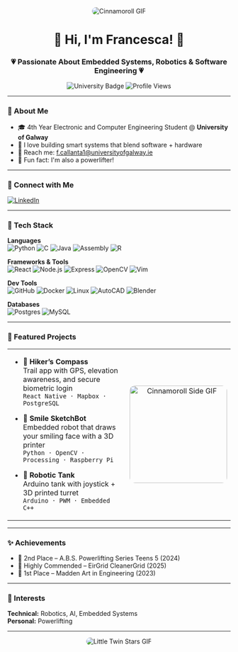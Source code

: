 <div align="center"> 
  <img src="https://www.gifcen.com/wp-content/uploads/2023/05/cinnamoroll-gif-12.gif" alt="Cinnamoroll GIF" style="max-width: 100%; border-radius: 10px;">
</div>

<h1 align="center">🌸 Hi, I'm Francesca! 🌸</h1>

<h3 align="center">💗 Passionate About Embedded Systems, Robotics & Software Engineering 💗</h3>

<div align="center">
  <img src="https://img.shields.io/badge/University%20of%20Galway-💖-ff69b4?style=flat-square" alt="University Badge">
  <img src="https://komarev.com/ghpvc/?username=francescamarycallanta&label=Profile%20Views&color=ff69b4&style=flat-square" alt="Profile Views" />
</div>

---

### 🌷 About Me

- 🎓 4th Year Electronic and Computer Engineering Student @ **University of Galway**
- 🤖 I love building smart systems that blend software + hardware
- 💌 Reach me: [f.callanta1@universityofgalway.ie](mailto:f.callanta1@universityofgalway.ie)
- 🌸 Fun fact: I'm also a powerlifter!

---

### 💖 Connect with Me

[![LinkedIn](https://skillicons.dev/icons?i=linkedin)](https://linkedin.com/in/francescamarycallanta)

---

### 🎀 Tech Stack

**Languages**  
![Python](https://skillicons.dev/icons?i=python) ![C](https://skillicons.dev/icons?i=c) ![Java](https://skillicons.dev/icons?i=java) ![Assembly](https://skillicons.dev/icons?i=linux) ![R](https://skillicons.dev/icons?i=r)

**Frameworks & Tools**  
![React](https://skillicons.dev/icons?i=react) ![Node.js](https://skillicons.dev/icons?i=nodejs) ![Express](https://skillicons.dev/icons?i=express) ![OpenCV](https://skillicons.dev/icons?i=opencv) ![Vim](https://skillicons.dev/icons?i=vim)

**Dev Tools**  
![GitHub](https://skillicons.dev/icons?i=github) ![Docker](https://skillicons.dev/icons?i=docker) ![Linux](https://skillicons.dev/icons?i=linux) ![AutoCAD](https://skillicons.dev/icons?i=autocad) ![Blender](https://skillicons.dev/icons?i=blender)

**Databases**  
![Postgres](https://skillicons.dev/icons?i=postgres) ![MySQL](https://skillicons.dev/icons?i=mysql)

---

### 🌸 Featured Projects

<table>
  <tr>
    <td width="60%">
  
- 🧭 **Hiker’s Compass**  
  Trail app with GPS, elevation awareness, and secure biometric login  
  `React Native · Mapbox · PostgreSQL`

- 🤖 **Smile SketchBot**  
  Embedded robot that draws your smiling face with a 3D printer  
   `Python · OpenCV · Processing · Raspberry Pi`

- 🚗 **Robotic Tank**  
  Arduino tank with joystick + 3D printed turret  
  `Arduino · PWM · Embedded C++`




    </td>
    <td align="center" width="40%">
      <img src="https://www.gifcen.com/wp-content/uploads/2023/05/cinnamoroll-gif-11.gif" alt="Cinnamoroll Side GIF" width="220px" style="border-radius: 12px;" />
    </td>
  </tr>
</table>

---

### ✨ Achievements

- 🥈 2nd Place – A.B.S. Powerlifting Series Teens 5 (2024)  
- 🧠 Highly Commended – EirGrid CleanerGrid (2025)  
- 🎨 1st Place – Madden Art in Engineering (2023)

---

### 💅 Interests

**Technical:** Robotics, AI, Embedded Systems  
**Personal:** Powerlifting

---

<div align="center">
  <img src="https://i.pinimg.com/originals/a2/12/86/a21286c59bca30cef4db2107d386bdbc.gif" alt="Little Twin Stars GIF" style="max-width: 100%; border-radius: 12px;">
</div>
